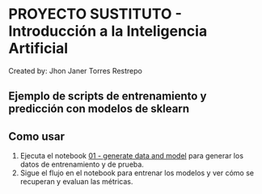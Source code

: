 # PROYECTO SUSTITUTO - Introducción a la Inteligencia Artificial
Created by: Jhon Janer Torres Restrepo
## Ejemplo de scripts de entrenamiento y predicción con modelos de sklearn
## Como usar

1. Ejecuta el notebook  [01 - generate data and model](https://github.com/JanerTorres/IntroIA_substitute/blob/master/01%20-%20generate%20data%20and%20model.ipynb) para generar los datos de entrenamiento y de prueba.
2. Sigue el flujo en el notebook para entrenar los modelos y ver cómo se recuperan y evaluan las métricas.

